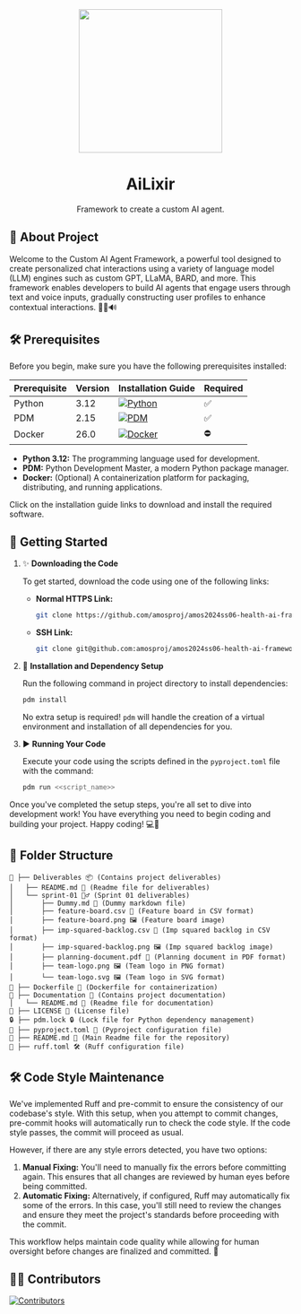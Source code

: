 <div align="center">
  <img src="Deliverables/sprint-01/team-logo.svg" height="256" />
  <h1>AiLixir</h1>
  <p>Framework to create a custom AI agent.</p>
</div>




## 🚀 About Project

Welcome to the Custom AI Agent Framework, a powerful tool designed to create personalized chat interactions using a variety of language model (LLM) engines such as custom GPT, LLaMA, BARD, and more. This framework enables developers to build AI agents that engage users through text and voice inputs, gradually constructing user profiles to enhance contextual interactions. 🤖💬🔊





## 🛠️ Prerequisites

Before you begin, make sure you have the following prerequisites installed:

| Prerequisite | Version | Installation Guide | Required |
|--------------|---------|--------------------|----------|
| Python       | 3.12    | [![Python](https://badgen.net/badge/Python/3.12/blue)](https://www.python.org/downloads/) | ✅ |
| PDM          | 2.15     | [![PDM](https://badgen.net/badge/PDM/2.15/purple)](https://pdm.fming.dev/) | ✅ |
| Docker       | 26.0     | [![Docker](https://badgen.net/badge/Docker/26.0/blue)](https://www.docker.com/get-started) | ⛔ |

- **Python 3.12:** The programming language used for development.
- **PDM:** Python Development Master, a modern Python package manager.
- **Docker:** (Optional) A containerization platform for packaging, distributing, and running applications.

Click on the installation guide links to download and install the required software.


## 🚀 Getting Started

1. ✨ **Downloading the Code**

    To get started, download the code using one of the following links:

    - **Normal HTTPS Link:**
      ``` bash
      git clone https://github.com/amosproj/amos2024ss06-health-ai-framework.git
      ```

    - **SSH Link:**

      ``` bash
      git clone git@github.com:amosproj/amos2024ss06-health-ai-framework.git
      ```

2. 🔧 **Installation and Dependency Setup**

    Run the following command in project directory to install dependencies:

    ``` bash
    pdm install
    ```

    No extra setup is required! `pdm` will handle the creation of a virtual environment and installation of all dependencies for you.

3. ▶️ **Running Your Code**

    Execute your code using the scripts defined in the `pyproject.toml` file with the command:

    ``` bash
    pdm run <<script_name>>
    ```

Once you've completed the setup steps, you're all set to dive into development work! You have everything you need to begin coding and building your project. Happy coding! 💻🚀


## 📁 Folder Structure

```
📁 ├── Deliverables 📦 (Contains project deliverables)
│   ├── README.md 📄 (Readme file for deliverables)
│   └── sprint-01 🏃‍♂️ (Sprint 01 deliverables)
│       ├── Dummy.md 📄 (Dummy markdown file)
│       ├── feature-board.csv 📄 (Feature board in CSV format)
│       ├── feature-board.png 🖼️ (Feature board image)
│       ├── imp-squared-backlog.csv 📄 (Imp squared backlog in CSV format)
│       ├── imp-squared-backlog.png 🖼️ (Imp squared backlog image)
│       ├── planning-document.pdf 📄 (Planning document in PDF format)
│       ├── team-logo.png 🖼️ (Team logo in PNG format)
│       └── team-logo.svg 🖼️ (Team logo in SVG format)
📄 ├── Dockerfile 🐳 (Dockerfile for containerization)
📁 ├── Documentation 📝 (Contains project documentation)
│   └── README.md 📄 (Readme file for documentation)
📄 ├── LICENSE 📃 (License file)
🔒 ├── pdm.lock 🔒 (Lock file for Python dependency management)
📄 ├── pyproject.toml 🐍 (Pyproject configuration file)
📄 ├── README.md 📃 (Main Readme file for the repository)
📄 ├── ruff.toml 🛠️ (Ruff configuration file)
```


## 🛠️ Code Style Maintenance

We've implemented Ruff and pre-commit to ensure the consistency of our codebase's style. With this setup, when you attempt to commit changes, pre-commit hooks will automatically run to check the code style. If the code style passes, the commit will proceed as usual.

However, if there are any style errors detected, you have two options:

1. **Manual Fixing:** You'll need to manually fix the errors before committing again. This ensures that all changes are reviewed by human eyes before being committed.
2. **Automatic Fixing:** Alternatively, if configured, Ruff may automatically fix some of the errors. In this case, you'll still need to review the changes and ensure they meet the project's standards before proceeding with the commit.

This workflow helps maintain code quality while allowing for human oversight before changes are finalized and committed. 🚀

## 👩‍💻 Contributors

[![Contributors](https://contrib.rocks/image?repo=amosproj/amos2024ss06-health-ai-framework)](https://github.com/amosproj/amos2024ss06-health-ai-framework/graphs/contributors)
